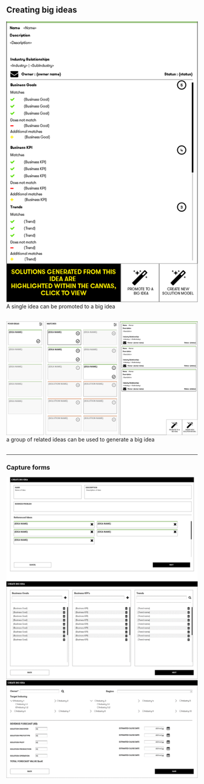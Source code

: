 ## Creating big ideas


![](mocks/images/innovationLead1.png)<br>
A single idea can be promoted to a big idea<br>
<br>

![](mocks/images/innovationLead2.png)<br>
a group of related ideas can be used to generate a big idea<br>
<br>

---

### Capture forms


![](mocks/images/BigIdea1.png)<br>
![](mocks/images/BigIdea2.png)<br>
![](mocks/images/BigIdea3.png)<br>


